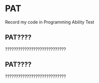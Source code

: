 # PAT
Record my code in Programming Ability Test

## PAT????
????????????????????????????

## PAT????
????????????????????????????
